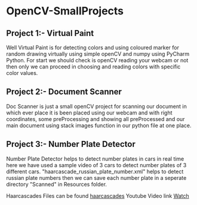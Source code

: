 # OpenCV-SmallProjects

## Project 1:- Virtual Paint
Well Virtual Paint is for detecting colors and using coloured marker for random drawing virtually using simple openCV and numpy using PyCharm Python. For start we should check is openCV reading your webcam or not then only we can proceed in choosing and reading colors with specific color values.

## Project 2:- Document Scanner
Doc Scanner is just a small openCV project for scanning our document in which ever place it is been placed using our webcam and with right coordinates, some preProcessing and showing all preProcessed and our main document using stack images function in our python file at one place.

## Project 3:- Number Plate Detector
Number Plate Detector helps to detect number plates in cars in real time here we have used a sample video of 3 cars to detect number plates of 3 different cars. "haarcascade_russian_plate_number.xml" helps to detect russian plate numbers then we can save each number plate in a seperate directory "Scanned" in Resources folder.

Haarcascades Files can be found [haarcascades](https://github.com/opencv/opencv/blob/master/data/haarcascades/haarcascade_russian_plate_number.xml)
Youtube Video link [Watch](https://www.youtube.com/watch?v=WQeoO7MI0Bs&t=6363s&ab_channel=Murtaza%27sWorkshop-RoboticsandAI)

